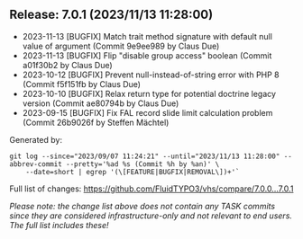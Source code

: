 ## Release: 7.0.1 (2023/11/13 11:28:00)

* 2023-11-13 [BUGFIX] Match trait method signature with default null value of argument (Commit 9e9ee989 by Claus Due)
* 2023-11-13 [BUGFIX] Flip "disable group access" boolean (Commit a01f30b2 by Claus Due)
* 2023-10-12 [BUGFIX] Prevent null-instead-of-string error with PHP 8 (Commit f5f151fb by Claus Due)
* 2023-10-10 [BUGFIX] Relax return type for potential doctrine legacy version (Commit ae80794b by Claus Due)
* 2023-09-15 [BUGFIX] Fix FAL record slide limit calculation problem (Commit 26b9026f by Steffen Mächtel)

Generated by:

```
git log --since="2023/09/07 11:24:21" --until="2023/11/13 11:28:00" --abbrev-commit --pretty='%ad %s (Commit %h by %an)' \
    --date=short | egrep '(\[FEATURE|BUGFIX|REMOVAL\])+'`
```

Full list of changes: https://github.com/FluidTYPO3/vhs/compare/7.0.0...7.0.1

*Please note: the change list above does not contain any TASK commits since they are considered 
infrastructure-only and not relevant to end users. The full list includes these!*

